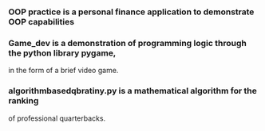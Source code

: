 ### OOP practice is a personal finance application to demonstrate OOP capabilities

### Game_dev is a demonstration of programming logic through the python library pygame,
in the form of a brief video game.

### algorithmbasedqbratiny.py is a mathematical algorithm for the ranking
of professional quarterbacks.
